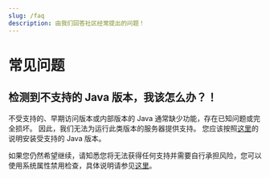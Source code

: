 ```yaml
---
slug: /faq
description: 由我们回答社区经常提出的问题！
---
```


# 常见问题

## 检测到不支持的 Java 版本，我该怎么办？！

不受支持的、早期访问版本或内部版本的 Java 通常缺少功能，存在已知问题或完全损坏。
因此，我们无法为运行此类版本的服务器提供支持。
您应该按照[这里](/misc/java-install)的说明安装受支持的 Java 版本。

如果您仍然希望继续，请知悉您将无法获得任何支持并需要自行承担风险，您可以使用系统属性禁用检查，具体说明请参见[这里](/paper/reference/system-properties#paperignorejavaversion)。
